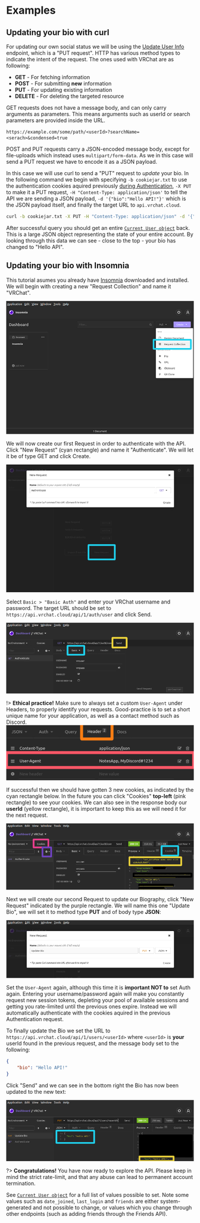 # Examples

## Updating your bio with curl

For updating our own social status we will be using the [Update User Info](/UserAPI/UpdateInfo) endpoint, which is a "PUT request". HTTP has various method types to indicate the intent of the request. The ones used with VRChat are as following:

* **GET** - For fetching information
* **POST** - For submitting **new** information
* **PUT** - For updating existing information
* **DELETE** - For deleting the targeted resource

GET requests does not have a message body, and can only carry arguments as parameters. This means arguments such as userId or search parameters are provided inside the URL.

```
https://example.com/some/path/<userId>?searchName=<serach>&condensed=true
```

POST and PUT requests carry a JSON-encoded message body, except for file-uploads which instead uses `multipart/form-data`.
As we in this case will send a PUT request we have to encode it as a JSON payload.

In this case we will use curl to send a "PUT" request to *update* your bio. In the following command we begin with specifying `-b cookiejar.txt` to use the authentication cookies aquired previously [during Authentication](/GettingStarted/QuickStart?id=authorization), `-X PUT` to make it a PUT request, `-H "Content-Type: application/json'` to tell the API we are sending a JSON payload, `-d '{"bio":"Hello API!"}'` which is the JSON payload itself, and finally the target URL to `api.vrchat.cloud`.

```bash
curl -b cookiejar.txt -X PUT -H "Content-Type: application/json" -d '{"bio":"Hello API!"}' https://api.vrchat.cloud/api/1/users/<userId>
```

After successful query you should get an entire [`Current User object`](/Objects/User.md#current-user-object) back. This is a large JSON object representing the state of your entire account. By looking through this data we can see - close to the top - your bio has changed to "Hello API".

## Updating your bio with Insomnia

This tutorial asumes you already have [Insomnia](https://insomnia.rest/download) downloaded and installed. We will begin with creating a new "Request Collection" and name it "VRChat".

![Create a Collection](../assets/examples_insomnia1.png)

We will now create our first Request in order to authenticate with the API. Click "New Request" (cyan rectangle) and name it "Authenticate". We will let it be of type GET and click Create.

![Create first Request](../assets/examples_insomnia2.png)

Select `Basic > "Basic Auth"` and enter your VRChat username and password. The target URL should be set to `https://api.vrchat.cloud/api/1/auth/user` and click Send.

![Set username/password](../assets/examples_insomnia3.png)

!> **Ethical practice!** Make sure to always set a custom `User-Agent` under Headers, to properly identify your requests.  <!-- Intentional two spaces for newlines -->
Good-practice is to set a short unique name for your application, as well as a contact method such as Discord.  <!-- Intentional two spaces for newlines -->
![Set a User-Agent header](../assets/examples_insomnia7.png)

If successful then we should have gotten 3 new cookies, as indicated by the cyan rectangle below. In the future you can click "Cookies" **top-left** (pink rectangle) to see your cookies. We can also see in the response body our **userId** (yellow rectangle), it is important to keep this as we will need it for the next request.

![Successful authentication](../assets/examples_insomnia4.png)

Next we will create our second Request to update our Biography, click "New Request" indicated by the purple rectangle. We will name this one "Update Bio", we will set it to method type **PUT** and of body type **JSON**:

![Create second Request](../assets/examples_insomnia5.png)

Set the `User-Agent` again, although this time it is **important NOT to** set Auth again. Entering your username/password again will make you constantly request new session tokens, depleting your pool of available sessions and getting you rate-limited until the previous ones expire. Instead we will automatically authenticate with the cookies aquired in the previous Authentication request.

To finally update the Bio we set the URL to `https://api.vrchat.cloud/api/1/users/<userId>` where `<userId>` is **your** userId found in the previous request, and the message body set to the following:

```json
{
	"bio": "Hello API!"
}
```

Click "Send" and we can see in the bottom right the Bio has now been updated to the new text:

![Update the Bio](../assets/examples_insomnia6.png)

?> **Congratulations!** You have now ready to explore the API. Please keep in mind the strict rate-limit, and that any abuse can lead to permanent account termination.

See [`Current User object`](/Objects/User.md#current-user-object) for a full list of values possible to set. Note some values such as `date_joined`, `last_login` and `friends` are either system-generated and not possible to change, or values which you change through other endpoints (such as adding friends through the Friends API).
